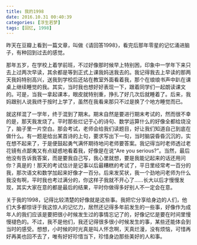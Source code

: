 ```yaml
---
title: 我的1998
date: 2016.10.31 00:40:39
categories: [浮生若梦]
tags: [回忆, 1998]
---
```


昨天在豆瓣上看到一篇文章，叫做《请回答1998》，看完后那年零星的记忆涌进脑子，有种回到过去的感觉。

那年五岁，在学校上着学前班，不过好像那时候早上特别困，印象中一学年下来只去上过两次早读，其余都是等到正式上课我妈送我去的。我记得我去上早读的那两天我妈特别高兴，送我到学校后还站在教室外面看着我，那个在琅琅书声中趴在课桌上继续睡觉的我。其实，当时我也想好好表现一下，跟着同学们一起朗读课文的。可是，当我一拿起课本，眼皮就特别重，挣扎了好几次后就睡着了。后来，我妈跟别人说我终于按时上学了，虽然在我看来那只不过是换了个地方睡觉而已。

就这样混了一学年，终于混到了期末。期末自然是要进行期末考试的，然而很不幸的是，那天我发烧了。平时那些烂记于心的诗句、数学运算什么的好像全都给烧没了，脑子里一片空白。那会考试，老师会给我们读题目，好让我们知道自己到底在做什么。有一题是给出某首诗的上句，要求写出下一句，当时脑袋昏昏沉沉的，实在想不起来了，于是便鼓起勇气满怀期待地问老师要答案。我记得当时老师透过老花镜有点鄙夷又有点疑惑地看着我，好像是在说“Are you serious?”。当然，最后他没有告诉我答案，而是要我自己写，我心里就想，要是我能记起来的话还用问你？真是的！那天的考试估计是记事以后最糟糕的考试了，平日里经常考一百分的我，那次语文和数学加起来好像才一百分。后来发奖状，我一个劲地问老师为什么我没有啊，平时我也考过满分的，你这样子我就不开心了……长大以后才慢慢发现，其实大家在意的都是最后的结果，平时你做得多好别人不一定会在意。

关于我的1998，记得比较清楚的好像就是这些事。我把它分享给身边的人们，他们大多都惊讶于我这惊人的记忆力，居然还记得多年前发生的一些事，好像作为成年人的我们应该是要把很小时候发生过的事情忘记了的，好像记忆是要在时间里慢慢褪色的。不过，我不是他们，我还记得很多很小时候发生的事，某些还能体会到当时的感受。想想，小时候的时光真是叫人怀念啊，天真烂漫，没有烦恼，可惜再好再美也回不去了，唯有好好珍惜当下，珍惜身边那些美好的人和事。



